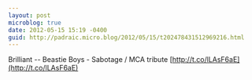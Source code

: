 ```yaml
---
layout: post
microblog: true
date: 2012-05-15 15:19 -0400
guid: http://padraic.micro.blog/2012/05/15/t202478431512969216.html
---
```

Brilliant -- Beastie Boys - Sabotage / MCA tribute [http://t.co/lLAsF6aE](http://t.co/lLAsF6aE)
